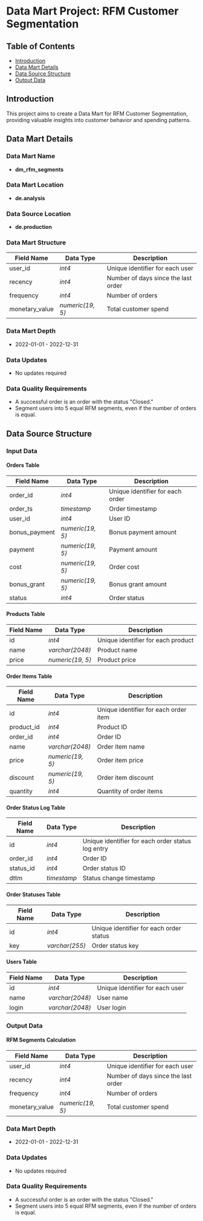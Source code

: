# Data Mart Project: RFM Customer Segmentation

## Table of Contents
- [Introduction](#introduction)
- [Data Mart Details](#data-mart-details)
- [Data Source Structure](#data-source-structure)
- [Output Data](#output-data)

## Introduction

This project aims to create a Data Mart for RFM Customer Segmentation, providing valuable insights into customer behavior and spending patterns.

## Data Mart Details

### Data Mart Name

- **dm_rfm_segments**

### Data Mart Location

- **de.analysis**

### Data Source Location

- **de.production**

### Data Mart Structure

| **Field Name**    | **Data Type**    | **Description**                     |
|-------------------|------------------|-------------------------------------|
| user_id           | _int4_           | Unique identifier for each user     |
| recency           | _int4_           | Number of days since the last order |
| frequency         | _int4_           | Number of orders                    |
| monetary_value    | _numeric(19, 5)_ | Total customer spend                |

### Data Mart Depth

- 2022-01-01 - 2022-12-31

### Data Updates

- No updates required

### Data Quality Requirements

- A successful order is an order with the status "Closed."
- Segment users into 5 equal RFM segments, even if the number of orders is equal.

## Data Source Structure

### Input Data

#### Orders Table

| **Field Name**    | **Data Type**    | **Description**                  |
|-------------------|------------------|----------------------------------|
| order_id          | _int4_           | Unique identifier for each order |
| order_ts          | _timestamp_      | Order timestamp                  |
| user_id           | _int4_           | User ID                          |
| bonus_payment     | _numeric(19, 5)_ | Bonus payment amount             |
| payment           | _numeric(19, 5)_ | Payment amount                   |
| cost              | _numeric(19, 5)_ | Order cost                       |
| bonus_grant       | _numeric(19, 5)_ | Bonus grant amount               |
| status            | _int4_           | Order status                     |

#### Products Table

| **Field Name**    | **Data Type**    | **Description**                    |
|-------------------|------------------|------------------------------------|
| id                | _int4_           | Unique identifier for each product |
| name              | _varchar(2048)_  | Product name                       |
| price             | _numeric(19, 5)_ | Product price                      |

#### Order Items Table

| **Field Name**    | **Data Type**    | **Description**                       |
|-------------------|------------------|---------------------------------------|
| id                | _int4_           | Unique identifier for each order item |
| product_id        | _int4_           | Product ID                            |
| order_id          | _int4_           | Order ID                              |
| name              | _varchar(2048)_  | Order item name                       |
| price             | _numeric(19, 5)_ | Order item price                      |
| discount          | _numeric(19, 5)_ | Order item discount                   |
| quantity          | _int4_           | Quantity of order items               |

#### Order Status Log Table

| **Field Name**    | **Data Type**    | **Description**                                   |
|-------------------|------------------|---------------------------------------------------|
| id                | _int4_           | Unique identifier for each order status log entry |
| order_id          | _int4_           | Order ID                                          |
| status_id         | _int4_           | Order status ID                                   |
| dttm              | _timestamp_      | Status change timestamp                           |

#### Order Statuses Table

| **Field Name**    | **Data Type**    | **Description**                         |
|-------------------|------------------|-----------------------------------------|
| id                | _int4_           | Unique identifier for each order status |
| key               | _varchar(255)_   | Order status key                        |

#### Users Table

| **Field Name**    | **Data Type**    | **Description**                 |
|-------------------|------------------|---------------------------------|
| id                | _int4_           | Unique identifier for each user |
| name              | _varchar(2048)_  | User name                       |
| login             | _varchar(2048)_  | User login                      |

### Output Data

#### RFM Segments Calculation

| **Field Name**    | **Data Type**    | **Description**                     |
|-------------------|------------------|-------------------------------------|
| user_id           | _int4_           | Unique identifier for each user     |
| recency           | _int4_           | Number of days since the last order |
| frequency         | _int4_           | Number of orders                    |
| monetary_value    | _numeric(19, 5)_ | Total customer spend                |

### Data Mart Depth

- 2022-01-01 - 2022-12-31

### Data Updates

- No updates required

### Data Quality Requirements

- A successful order is an order with the status "Closed."
- Segment users into 5 equal RFM segments, even if the number of orders is equal.
